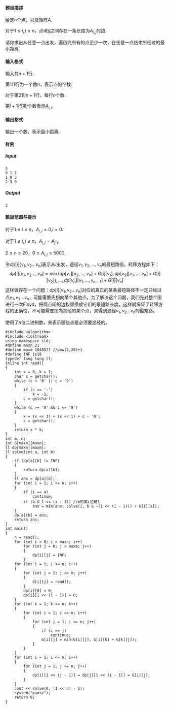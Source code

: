 #### 题目描述

给定$n$个点，以及矩阵$A$.

对于$1 \leq i, j \leq n$，点$i$和$j$之间存在一条长度为$A_{i, j}$的边.

请你求出从任意一点出发，遍历完所有的点至少一次，在任意一点结束所经过的最小距离.

#### 输入格式

输入共$n + 1$行.

第111行为一个数$n$，表示点的个数.

对于第$2$到$n + 1$行，每行$n$个数.

第$i + 1$行第$j$个数表示$A_{i, j}$.

#### 输出格式

输出一个数，表示最小距离.

#### 样例

##### Input

```
3
0 1 2
1 0 3
2 3 0
```

##### Output

```
3
```

#### 数据范围与提示

对于$1 \leq i \leq n$，$A_{i, i} = 0$,$i=0$.

对于$1 \leq i, j \leq n$，$A_{i, j} = A_{j, i}$.

$2 \leq n \leq 20$，$0 \leq A_{i, j} \leq 5000$.





令$dp[i][{v_1,v_2 ...v_n}]$表示从$i$出发，途径$v_1,v_2,...,v_n$的最短路径，转移方程如下：
$$
dp[i][v_1,v_2...,v_n]=\min (dp[v_1][v_2,...,v_n]+G[i][v_1],dp[v_2][v_1,...,v_n]+G[i][v_2]),...,dp[v_n][v_1,...,v_{n-1}]+G[i][v_n]
$$
这样做存在一个问题：$dp[i][{v_1,v_2 ...v_n}]$对应的真正的某条最短路径不一定只经过点${v_1,v_2 ...v_n}$，可能需要先拐向某个其他点。为了解决这个问题，我们先对整个图进行一次Floyd，把两点间的边权替换成它们的最短路长度，这样就保证了转移方程的正确性，不可能需要拐向其他的某个点，来得到途径$v_1,v_2...v_n$的最短路。

使用了$n$位二进制数，来表示哪些点是必须要途经的。

```
#include <algorithm>
#include <iostream>
using namespace std;
#define maxn 21
#define maxm 1048577 //pow(2,20)+1
#define INF 1e18
typedef long long ll;
inline int read()
{
    int x = 0, k = 1;
    char c = getchar();
    while (c < '0' || c > '9')
    {
        if (c == '-')
            k = -1;
        c = getchar();
    }
    while (c >= '0' && c <= '9')
    {
        x = (x << 3) + (x << 1) + c - '0';
        c = getchar();
    }
    return x * k;
}
int m, n;
int G[maxn][maxn];
ll dp[maxn][maxm];
ll solve(int a, int b)
{
    if (dp[a][b] != INF)
    {
        return dp[a][b];
    }
    ll ans = dp[a][b];
    for (int i = 1; i <= n; i++)
    {
        if (i == a)
            continue;
        if (b & 1 << (i - 1)) //b的第i位是1
            ans = min(ans, solve(i, b & ~(1 << (i - 1))) + G[i][a]);
    }
    dp[a][b] = ans;
    return ans;
}
int main()
{
    n = read();
    for (int i = 0; i < maxn; i++)
        for (int j = 0; j < maxm; j++)
        {
            dp[i][j] = INF;
        }
    for (int i = 1; i <= n; i++)
    {
        for (int j = 1; j <= n; j++)
        {
            G[i][j] = read();
        }
        dp[i][0] = 0;
        dp[i][1 << (i - 1)] = 0;
    }
    for (int k = 1; k <= n; k++)
    {
        for (int i = 1; i <= n; i++)
        {
            for (int j = 1; j <= n; j++)
            {
                if (i == j)
                    continue;
                G[i][j] = min(G[i][j], G[i][k] + G[k][j]);
            }
        }
    }
    for (int i = 1; i <= n; i++)
    {
        for (int j = 1; j <= n; j++)
        {
            dp[i][1 << (j - 1)] = dp[j][1 << (i - 1)] = G[i][j];
        }
    }
    cout << solve(0, (1 << n) - 1);
    system("pause");
    return 0;
}
```

